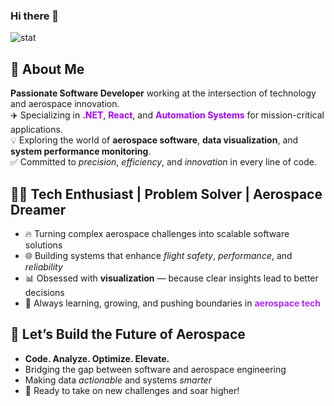 ### Hi there 👋

<img src="https://github-readme-stats.vercel.app/api?username=ayanasherin&show_icons=true&theme=gotham&title_color=A200FF&text_color=F8EBFF&icon_color=B22BFF" alt="stat"/>
<h2>🚀 About Me</h2>
<p>
  <strong>Passionate Software Developer</strong> working at the intersection of technology and aerospace innovation.<br>
  ✈️ Specializing in <span style="color:#A200FF;"><strong>.NET</strong></span>, <span style="color:#A200FF;"><strong>React</strong></span>, and <span style="color:#A200FF;"><strong>Automation Systems</strong></span> for mission-critical applications.<br>
  💡 Exploring the world of <strong>aerospace software</strong>, <strong>data visualization</strong>, and <strong>system performance monitoring</strong>.<br>
  ✅ Committed to <em>precision</em>, <em>efficiency</em>, and <em>innovation</em> in every line of code.
</p>

<h2>👩‍💻 Tech Enthusiast | Problem Solver | Aerospace Dreamer</h2>
<ul>
  <li>🔥 Turning complex aerospace challenges into scalable software solutions</li>
  <li>🌐 Building systems that enhance <em>flight safety</em>, <em>performance</em>, and <em>reliability</em></li>
  <li>📊 Obsessed with <strong>visualization</strong> — because clear insights lead to better decisions</li>
  <li>🌱 Always learning, growing, and pushing boundaries in <span style="color:#B22BFF;"><strong>aerospace tech</strong></span></li>
</ul>

<h2>💫 Let’s Build the Future of Aerospace</h2>
<ul>
  <li><strong>Code. Analyze. Optimize. Elevate.</strong></li>
  <li>Bridging the gap between software and aerospace engineering</li>
  <li>Making data <em>actionable</em> and systems <em>smarter</em></li>
  <li>🚀 Ready to take on new challenges and soar higher!</li>
</ul>

